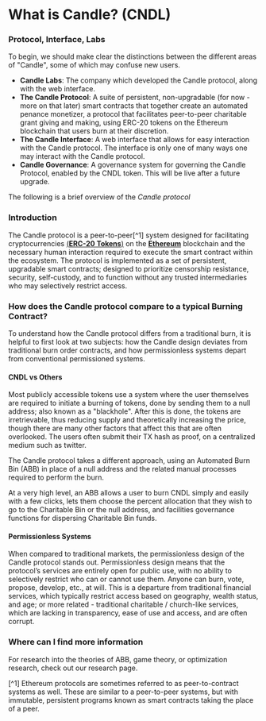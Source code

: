 # What is Candle? (CNDL)

### Protocol, Interface, Labs

To begin, we should make clear the distinctions between the different areas of "Candle", some of which may confuse new users.

* **Candle Labs**: The company which developed the Candle protocol, along with the web interface.
* **The Candle Protocol**: A suite of persistent, non-upgradable (for now - more on that later) smart contracts that together create an automated penance monetizer, a protocol that facilitates peer-to-peer charitable grant giving and making, using ERC-20 tokens on the Ethereum blockchain that users burn at their discretion.
* **The Candle Interface**: A web interface that allows for easy interaction with the Candle protocol. The interface is only one of many ways one may interact with the Candle protocol.
* **Candle Governance**: A governance system for governing the Candle Protocol, enabled by the CNDL token. This will be live after a future upgrade.

The following is a brief overview of the _Candle protocol_

### Introduction

The Candle protocol is a peer-to-peer\[^1] system designed for facilitating cryptocurrencies [(**ERC-20 Tokens**)](https://ethereum.org/en/developers/docs/standards/tokens/erc-20/) on the [**Ethereum**](https://ethereum.org) blockchain and the necessary human interaction required to execute the smart contract within the ecosystem. The protocol is implemented as a set of persistent, upgradable smart contracts; designed to prioritize censorship resistance, security, self-custody, and to function without any trusted intermediaries who may selectively restrict access.

### How does the Candle protocol compare to a typical Burning Contract?

To understand how the Candle protocol differs from a traditional burn, it is helpful to first look at two subjects: how the Candle design deviates from traditional burn order contracts, and how permissionless systems depart from conventional permissioned systems.

#### CNDL vs Others

Most publicly accessible tokens use a system where the user themselves are required to initiate a burning of tokens, done by sending them to a null address; also known as a "blackhole". After this is done, the tokens are irretrievable, thus reducing supply and theoretically increasing the price, though there are many other factors that affect this that are often overlooked. The users often submit their TX hash as proof, on a centralized medium such as twitter.

The Candle protocol takes a different approach, using an Automated Burn Bin (ABB) in place of a null address and the related manual processes required to perform the burn.

At a very high level, an ABB allows a user to burn CNDL simply and easily with a few clicks, lets them choose the percent allocation that they wish to go to the Charitable Bin or the null address, and facilities governance functions for dispersing Charitable Bin funds.

#### Permissionless Systems

When compared to traditional markets, the permissionless design of the Candle protocol stands out. Permissionless design means that the protocol’s services are entirely open for public use, with no ability to selectively restrict who can or cannot use them. Anyone can burn, vote, propose, develop, etc., at will. This is a departure from traditional financial services, which typically restrict access based on geography, wealth status, and age; or more related - traditional charitable / church-like services, which are lacking in transparency, ease of use and access, and are often corrupt.

### Where can I find more information

For research into the theories of ABB, game theory, or optimization research, check out our research page.

\[^1] Ethereum protocols are sometimes referred to as peer-to-contract systems as well. These are similar to a peer-to-peer systems, but with immutable, persistent programs known as smart contracts taking the place of a peer.
